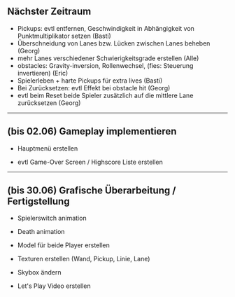 
## Nächster Zeitraum

* Pickups: evtl entfernen, Geschwindigkeit in Abhängigkeit von Punktmultiplikator setzen (Basti)
* Überschneidung von Lanes bzw. Lücken zwischen Lanes beheben (Georg)
* mehr Lanes verschiedener Schwierigkeitsgrade erstellen (Alle)
* obstacles: Gravity-inversion, Rollenwechsel, (fies: Steuerung invertieren) (Eric)
* Spielerleben + harte Pickups für extra lives (Basti)
* Bei Zurücksetzen: evtl Effekt bei obstacle hit (Georg)
* evtl beim Reset beide Spieler zusätzlich auf die mittlere Lane zurücksetzen (Georg)

----------------------------------------------------

## (bis 02.06) Gameplay implementieren

* Hauptmenü erstellen

* evtl Game-Over Screen / Highscore Liste erstellen
 
----------------------------------------------------

## (bis 30.06) Grafische Überarbeitung / Fertigstellung

* Spielerswitch animation

* Death animation

* Model für beide Player erstellen

* Texturen erstellen (Wand, Pickup, Linie, Lane)

* Skybox ändern

* Let's Play Video erstellen
